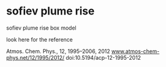 # sofiev plume rise
sofiev plume rise box model


look here for the reference 

  Atmos. Chem. Phys., 12, 1995–2006, 2012 www.atmos-chem-phys.net/12/1995/2012/ doi:10.5194/acp-12-1995-2012
